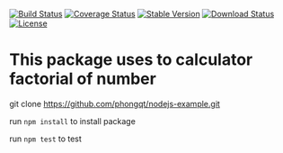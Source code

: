 [![Build Status](https://travis-ci.org/phongqt/nodejs-example.svg?branch=master)](https://travis-ci.org/phongqt/nodejs-example)
[![Coverage Status](https://coveralls.io/repos/github/phongqt/nodejs-example/badge.svg)](https://coveralls.io/github/phongqt/nodejs-example)
[![Stable Version](https://img.shields.io/npm/v/calc-factorial.svg)](https://www.npmjs.com/package/calc-factorial)
[![Download Status](https://img.shields.io/npm/dt/calc-factorial.svg)](https://www.npmjs.com/package/calc-factorial)
[![License](https://img.shields.io/github/license/phongqt/nodejs-example.svg)](https://github.com/phongqt/nodejs-example/blob/master/LICENSE)
# This package uses to calculator factorial of number

git clone https://github.com/phongqt/nodejs-example.git

run `npm install` to install package

run `npm test` to test

